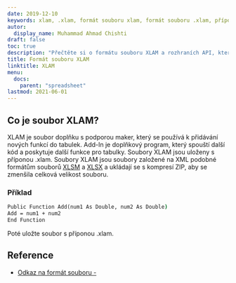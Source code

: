 ```yaml
---
date: 2019-12-10
keywords: xlam, .xlam, formát souboru xlam, formát souboru .xlam, přípona .xlam
autor:
  display_name: Muhammad Ahmad Chishti
draft: false
toc: true
description: "Přečtěte si o formátu souboru XLAM a rozhraních API, která mohou vytvářet a otevírat soubory XLAM."
title: Formát souboru XLAM
linktitle: XLAM
menu:
  docs:
    parent: "spreadsheet"
lastmod: 2021-06-01
---
```


## Co je soubor XLAM? ##

XLAM je soubor doplňku s podporou maker, který se používá k přidávání nových funkcí do tabulek. Add-In je doplňkový program, který spouští další kód a poskytuje další funkce pro tabulky. Soubory XLAM jsou uloženy s příponou .xlam. Soubory XLAM jsou soubory založené na XML podobné formátům souborů [XLSM](/cs/spreadsheet/xlsm/) a [XLSX](/cs/spreadsheet/xlsx/) a ukládají se s kompresí ZIP, aby se zmenšila celková velikost souboru.

### Příklad ###

```cmd
Public Function Add(num1 As Double, num2 As Double)
Add = num1 + num2
End Function
```

Poté uložte soubor s příponou .xlam.

## Reference ##

- [Odkaz na formát souboru - ](https://learn.microsoft.com/en-us/deployoffice/compat/office-file-format-reference)

